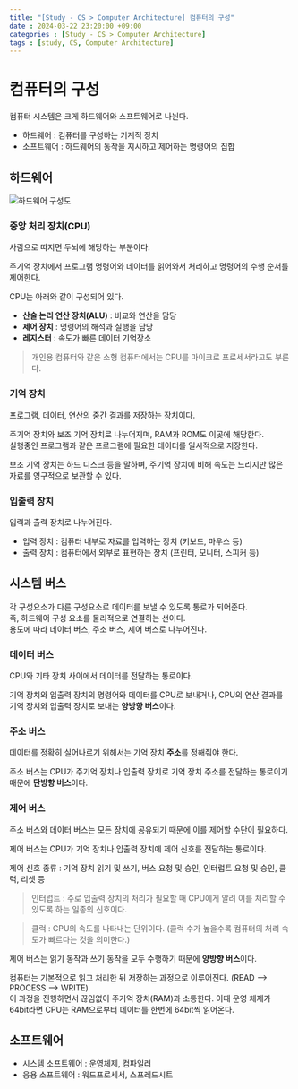 ```yaml
---
title: "[Study - CS > Computer Architecture] 컴퓨터의 구성"
date : 2024-03-22 23:20:00 +09:00
categories : [Study - CS > Computer Architecture]
tags : [study, CS, Computer Architecture]
---
```


# 컴퓨터의 구성
컴퓨터 시스템은 크게 하드웨어와 스프트웨어로 나뉜다.
* 하드웨어 : 컴퓨터를 구성하는 기계적 장치
* 소프트웨어 : 하드웨어의 동작을 지시하고 제어하는 명령어의 집합

## 하드웨어
![하드웨어 구성도](https://drive.google.com/thumbnail?id=1BltUrXKYSmNwVnlXzq-WKSbGK9foCiWC&sz=w500)

### 중앙 처리 장치(CPU)
사람으로 따지면 두뇌에 해당하는 부분이다.   
   
주기억 장치에서 프로그램 명령어와 데이터를 읽어와서 처리하고 명령어의 수행 순서를 제어한다.   
   
CPU는 아래와 같이 구성되어 있다.
* **산술 논리 연산 장치(ALU)** : 비교와 연산을 담당
* **제어 장치** : 명령어의 해석과 실행을 담당
* **레지스터** : 속도가 빠른 데이터 기억장소

> 개인용 컴퓨터와 같은 소형 컴퓨터에서는 CPU를 마이크로 프로세서라고도 부른다.

### 기억 장치
프로그램, 데이터, 연산의 중간 결과를 저장하는 장치이다.   
   
주기억 장치와 보조 기억 장치로 나누어지며, RAM과 ROM도 이곳에 해당한다.   
실행중인 프로그램과 같은 프로그램에 필요한 데이터를 일시적으로 저장한다.   
   
보조 기억 장치는 하드 디스크 등을 말하며, 주기억 장치에 비해 속도는 느리지만 많은 자료를 영구적으로 보관할 수 있다.

### 입출력 장치
입력과 출력 장치로 나누어진다.   
   
* 입력 장치 : 컴퓨터 내부로 자료를 입력하는 장치 (키보드, 마우스 등)
* 출력 장치 : 컴퓨터에서 외부로 표현하는 장치 (프린터, 모니터, 스피커 등)

## 시스템 버스
각 구성요소가 다른 구성요소로 데이터를 보낼 수 있도록 통로가 되어준다.   
즉, 하드웨어 구성 요소를 물리적으로 연결하는 선이다.   
용도에 따라 데이터 버스, 주소 버스, 제어 버스로 나누어진다.

### 데이터 버스
CPU와 기타 장치 사이에서 데이터를 전달하는 통로이다.   
   
기억 장치와 입출력 장치의 명령어와 데이터를 CPU로 보내거나, CPU의 연산 결과를 기억 장치와 입출력 장치로 보내는 **양방향 버스**이다.

### 주소 버스
데이터를 정확히 실어나르기 위해서는 기억 장치 **주소**를 정해줘야 한다.   
   
주소 버스는 CPU가 주기억 장치나 입출력 장치로 기억 장치 주소를 전달하는 통로이기 때문에 **단방향 버스**이다.

### 제어 버스
주소 버스와 데이터 버스는 모든 장치에 공유되기 때문에 이를 제어할 수단이 필요하다.   
   
제어 버스는 CPU가 기억 장치나 입출력 장치에 제어 신호를 전달하는 통로이다.   
   
제어 신호 종류 : 기억 장치 읽기 및 쓰기, 버스 요청 및 승인, 인터럽트 요청 및 승인, 클럭, 리셋 등
> 인터럽트 : 주로 입출력 장치의 처리가 필요할 때 CPU에게 알려 이를 처리할 수 있도록 하는 일종의 신호이다.

> 클럭 : CPU의 속도를 나타내는 단위이다. (클럭 수가 높을수록 컴퓨터의 처리 속도가 빠르다는 것을 의미한다.)
   
제어 버스는 읽기 동작과 쓰기 동작을 모두 수행하기 때문에 **양방향 버스**이다.   
   
   
컴퓨터는 기본적으로 읽고 처리한 뒤 저장하는 과정으로 이루어진다. (READ --> PROCESS --> WRITE)   
이 과정을 진행하면서 끊임없이 주기억 장치(RAM)과 소통한다. 이때 운영 체제가 64bit라면 CPU는 RAM으로부터 데이터를 한번에 64bit씩 읽어온다.

## 소프트웨어
* 시스템 소프트웨어 : 운영체제, 컴파일러
* 응용 소프트웨어 : 워드프로세서, 스프레드시트


